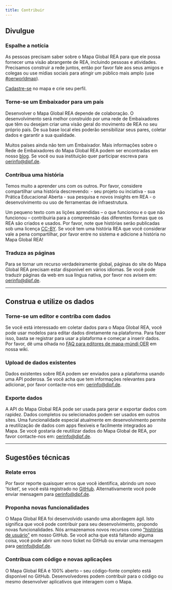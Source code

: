 ```yaml
---
title: Contribuir
---
```


## Divulgue

### Espalhe a notícia

As pessoas precisam saber sobre o Mapa Global REA para que ele possa fornecer uma visão abrangente de REA, incluindo pessoas e atividades. Precisamos construir a rede juntos, então por favor fale aos seus amigos e colegas ou use mídias sociais para atingir um público mais amplo (use [ #oerworldmap](https://twitter.com/hashtag/oerworldmap)).

[Cadastre-se](https://oerworldmap.org/user/register) no mapa e crie seu perfil.

### Torne-se um Embaixador para um país

Desenvolver o Mapa Global REA depende de colaboração. O desenvolvimento será melhor construído por uma rede de Embaixadores que têm ou desejam criar uma visão geral do movimento de REA no seu próprio país. De sua base local eles poderão sensibilizar seus pares, coletar dados e garantir a sua qualidade.

Muitos países ainda não tem um Embaixador. Mais informações sobre o Rede de Embaixadores do Mapa Global REA podem ser encontradas em nosso [ blog](https://oerworldmap.wordpress.com/2015/09/19/how-to-become-part-of-the-oer-world-map-country-champion-network/). Se você ou sua instituição quer participar escreva para <oerinfo@dipf.de>.

### Contribua uma história

Temos muito a aprender uns com os outros. Por favor, considere compartilhar uma história descrevendo: - seu projeto ou inciativa - sua Prática Educacional Aberta - sua pesquisa e novos insights em REA - o desenvolvimento ou uso de ferramentas de infraestrutura.

Um pequeno texto com as lições aprendidas – o que funcionou e o que não funcionou – contribuiria para a compreensão das diferentes formas que os REA são criados e usados. Por favor, note que histórias serão publicadas sob uma licença [CC-BY](https://creativecommons.org/licenses/by/4.0/). Se você tem uma história REA que você considerar vale a pena compartilhar, por favor entre no sistema e adicione a história no Mapa Global REA!

### Traduza as páginas

Para se tornar um recurso verdadeiramente global, páginas do site do Mapa Global REA precisam estar disponível em vários idiomas. Se você pode traduzir páginas da web em sua língua nativa, por favor nos avisem em: <oerinfo@dipf.de>.

* * *

## Construa e utilize os dados

### Torne-se um editor e contriba com dados

Se você está interessado em coletar dados para o Mapa Global REA, você pode usar modelos para editar dados diretamente na plataforma. Para fazer isso, basta se registrar para usar a plataforma e começar a inserir dados. Por favor, dê uma olhada no [ FAQ para editores de mapa-múndi OER](https://github.com/hbz/oerworldmap/wiki/FAQs-for-OER-World-Map-editors) em nossa wiki.

### Upload de dados existentes

Dados existentes sobre REA podem ser enviados para a plataforma usando uma API poderosa. Se você acha que tem informações relevantes para adicionar, por favor contacte-nos em: <oerinfo@dipf.de>.

### Exporte dados

A API do Mapa Global REA pode ser usada para gerar e exportar dados com rapidez. Dados completos ou selecionados podem ser usados em outros sites. Uma funcionalidade especial atualmente em desenvolvimento permite a reutilização de dados com apps flexíveis e facilmente integrados ao Mapa. Se você gostaria de reutilizar dados do Mapa Global de REA, por favor contacte-nos em: <oerinfo@dipf.de>.

* * *

## Sugestões técnicas

### Relate erros

Por favor reporte quaisquer erros que você identifica, abrindo um novo 'ticket', se você está registrado no [ GitHub](https://github.com/hbz/oerworldmap). Alternativamente você pode enviar mensagem para <oerinfo@dipf.de>.

### Proponha novas funcionalidades

O Mapa Global REA foi desenvolvido usando uma abordagem ágil. Isto significa que você pode contribuir para seu desenvolvimento, propondo novas funcionalidades. Nós armazenamos novos recursos como [ "histórias de usuário"](https://github.com/hbz/oerworldmap/labels/story) em nosso GitHub. Se você acha que está faltando alguma coisa, você pode abrir um novo ticket no GitHub ou enviar uma mensagem para <oerinfo@dipf.de>.

### Contribua com código e novas aplicações

O Mapa Global REA é 100% aberto – seu código-fonte completo está disponível no GitHub. Desenvolvedores podem contribuir para o código ou mesmo desenvolver aplicativos que interagem com o Mapa.
